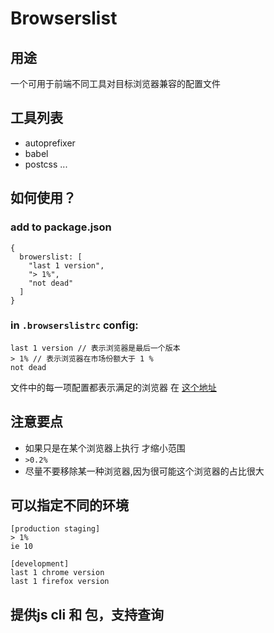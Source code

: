 # Browserslist

## 用途
一个可用于前端不同工具对目标浏览器兼容的配置文件

## 工具列表

- autoprefixer
- babel
- postcss
...

## 如何使用？
### add to package.json

```
{
  browerslist: [
    "last 1 version",
    "> 1%",
    "not dead"
  ]
}
```

###  in ```.browserslistrc``` config:

```
last 1 version // 表示浏览器是最后一个版本 
> 1% // 表示浏览器在市场份额大于 1 %
not dead
```

文件中的每一项配置都表示满足的浏览器
在 [这个地址](https://browserl.ist/)

## 注意要点

+ 如果只是在某个浏览器上执行 才缩小范围
+ ```>0.2%```
+ 尽量不要移除某一种浏览器,因为很可能这个浏览器的占比很大

## 可以指定不同的环境

```
[production staging]
> 1%
ie 10

[development]
last 1 chrome version
last 1 firefox version
```

## 提供js cli 和 包，支持查询